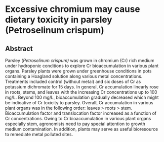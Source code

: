 # Excessive chromium may cause dietary toxicity in parsley (Petroselinum crispum)

## Abstract

Parsley (_Petroselinum crispum)_ was grown in chromium (Cr) rich medium under hydroponic conditions to explore Cr bioaccumulation in various plant organs. Parsley plants were grown under greenhouse conditions in pots containing a Hoagland solution along various metal concentrations. Treatments included control (without metal) and six doses of Cr as potassium dichromate for 15 days. In general, Cr accumulation linearly rose in roots, stems, and leaves with the increasing Cr concentrations up to 100 mg/L. Beyond 100 mg/L, bioaccumulation gradually decreased which might be indicative of Cr toxicity to parsley. Overall, Cr accumulation in various plant organs was in the following order: leaves &gt; roots &gt; stem. Bioaccumulation factor and translocation factor increased as a function of Cr concentrations. Owing to Cr bioaccumulation in various plant organs especially stem, agronomists need to pay special attention to growth medium contamination. In addition, plants may serve as useful bioresource to remediate metal polluted sites.